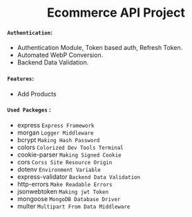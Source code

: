 <h1 align="center">Ecommerce API Project</h1>

#### `Authentication`:

- Authentication Module, Token based auth, Refresh Token.
- Automated WebP Conversion.
- Backend Data Validation.

#### `Features`:

- Add Products

#### `Used Packeges` :

- express `Express Framework`
- morgan `Logger Middleware`
- bcrypt `Making Hash Password`
- colors `Colorized Dev Tools Terminal`
- cookie-parser `Making Signed Cookie`
- cors `Corss Site Resource Origin`
- dotenv `Environment Variable`
- express-validator `Backend Data Validation`
- http-errors `Make Readable Errors`
- jsonwebtoken `Making jwt Token`
- mongoose `MongoDB Database Driver`
- multer `Multipart From Data Middleware`
